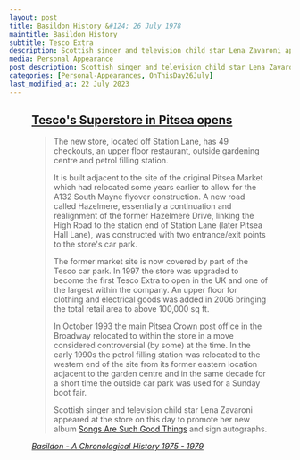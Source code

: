 ```yaml
---
layout: post
title: Basildon History &#124; 26 July 1978
maintitle: Basildon History
subtitle: Tesco Extra
description: Scottish singer and television child star Lena Zavaroni appeared at the store on this day to promote her new album Songs Are Such Good Things and sign autographs.
media: Personal Appearance
post_description: Scottish singer and television child star Lena Zavaroni appeared at the store on this day to promote her new album Songs Are Such Good Things and sign autographs.
categories: [Personal-Appearances, OnThisDay26July]
last_modified_at: 22 July 2023
---
```


<figure class="fig3">
<div class="CardLayout">
<div class="CardItem">
<h2 id="infobox1" class="infobox"><a href="#infobox1">Tesco's Superstore in Pitsea opens</a></h2>
<div class="CardItem split">
<blockquote>
<p>The new store, located off Station Lane, has 49 checkouts, an upper floor restaurant, outside gardening centre and petrol filling station.</p>
<p>It is built adjacent to the site of the original Pitsea Market which had relocated some years earlier to allow for the A132 South Mayne flyover construction. A new road called Hazelmere, essentially a continuation and realignment of the former Hazelmere Drive, linking the High Road to the station end of Station Lane (later Pitsea Hall Lane), was constructed with two entrance/exit points to the store's car park.</p>
<p>The former market site is now covered by part of the Tesco car park. In 1997 the store was upgraded to become the first Tesco Extra to open in the UK and one of the largest within the company. An upper floor for clothing and electrical goods was added in 2006 bringing the total retail area to above 100,000 sq ft.</p>
<p>In October 1993 the main Pitsea Crown post office in the Broadway relocated to within the store in a move considered controversial (by some) at the time. In the early 1990s the petrol filling station was relocated to the western end of the site from its former eastern location adjacent to the garden centre and in the same decade for a short time the outside car park was used for a Sunday boot fair.</p>
<p>Scottish singer and television child star Lena Zavaroni appeared at the store on this day to promote her new album <a href="/discography/studio-albums/1978-songs-are-such-good-things">Songs Are Such Good Things</a> and sign autographs.</p>
</blockquote>
<cite><a classs="external-link" href="https://www.basildon.com/history/chronology/1975-1979.html#:~:text=26th%20July">Basildon - A Chronological History 1975 - 1979</a></cite>
</div></div></div>
</figure>
